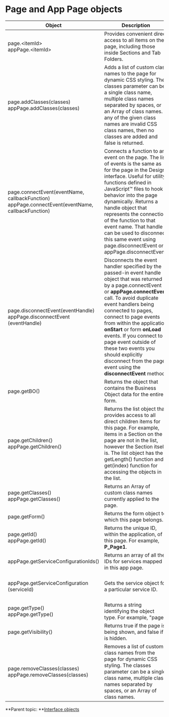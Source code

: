 # Page and App Page objects 

<table class="table-wrap">
<thead>
<tr>
<th width="250">Object</th><th>Description</th><th>Example</th>
</tr>
<thead>
<tbody>
<tr>
<td> 
page.&lt;itemId&gt;<br>
appPage.&lt;itemId&gt;</td>
<td>Provides convenient direct access to all items on the page, including those inside Sections and Tab Folders.</td>

<td> Hide a specific button on the page:

```javascript
page.F_NextButton.setVisible(false);
```
</td>
</tr>
<tr>
<td>page.addClasses(classes)</br>
appPage.addClasses(classes)</td>
<td>Adds a list of custom class names to the page for dynamic CSS styling. The classes parameter can be a single class name, multiple class names separated by spaces, or an Array of class names. If any of the given class names are invalid CSS class names, then no classes are added and false is returned.</td>
<td>

```javascript
page.addClasses('emphasized error');
```
</td>
</tr>
<tr>
<td>page.connectEvent(eventName,<br>
callbackFunction)<br>
appPage.connectEvent(eventName,<br>
callbackFunction)</td>
<td>Connects a function to an event on the page. The list of events is the same as for the page in the Design interface. Useful for utility functions defined in JavaScript™ files to hook behavior into the page dynamically. Returns a handle object that represents the connection of the function to that event name. That handle can be used to disconnect this same event using page.disconnectEvent or appPage.disconnectEvent.</td>
<td> </td>
</tr>
<tr>
<td>page.disconnectEvent(eventHandle)<br>
appPage.disconnectEvent (eventHandle)</td>
<td>Disconnects the event handler specified by the passed-in event handle object that was returned by a page.connectEvent or <b>appPage.connectEvent</b> call. To avoid duplicate event handlers being connected to pages, connect to page events from within the application <b>onStart</b> or form <b>onLoad</b> events. If you connect to a page event outside of these two events you should explicitly disconnect from the page event using the <b>disconnectEvent</b> method.</td>
<td>

```javascript 
var eventHdl = page.connectEvent("<some event>", function(pSuccess, pErrorObj)
 {
  if (pSuccess) {
    //do something when service is done
  }
  page.disconnectEvent(eventHndl);
});
```
</td>
</tr>
<tr>
<td>page.getBO()</td>
<td>Returns the object that contains the Business Object data for the entire form.</td>
<td>

```javascript
var theBO = page.getBO();
theBO.F_SingleLine.setValue('new Value');
```
</td>
</tr>
<td>page.getChildren()</br>
appPage.getChildren()</td>
<td>Returns the list object that provides access to all direct children items for this page. For example, items in a Section on the page are not in the list, however the Section itself is. The list object has the getLength() function and get(index) function for accessing the objects in the list.</td>
<td>Hide all button items on a page:

```javascript
var list = page.getChildren();
for (var i=0; i<list.getLength(); i++) {
   if list.get(i).getType() === 'button') {
      list.get(i).setVisible(false);
   }
}
```
</td>
</tr>

<tr>
<td>
page.getClasses()<br>
appPage.getClasses()
</td>
<td>Returns an Array of custom class names currently applied to the page.</td>
<td><!-- no example --></td>
</tr>

<tr>
<td>page.getForm()</td>
<td>Returns the form object to which this page belongs.</td>
<td><!-- no example --></td>
</tr>

<tr>
<td>page.getId()<br>
appPage.getId()</td>
<td>Returns the unique ID, within the application, of this page. For example, <b>P_Page1</b>.</td>
<td><!-- no example --></td>
</tr>

<tr>
<td>appPage.getServiceConfigurationIds()</td>
<td>Returns an array of all the IDs for services mapped in this app page.</td>
<td>

```javascript
var serviceConfigs = appPage.getServiceConfigurationIds();
```
</td>
</tr>

<tr>
<td>appPage.getServiceConfiguration (serviceId)</td>
<td>Gets the service object for a particular service ID.</td>
<td>Lookup and execute a service from JavaScript™:

```javascript
var service = appPage.getServiceConfiguration('SC_ServiceConfig');
service.callService();
```
</td>
</tr>

<tr>
<td>page.getType()<br>
appPage.getType()</td>
<td>Returns a string identifying the object type. For example, "page".</td>
<td><!-- no example --></td>
</tr>

<tr>
<td>page.getVisibility()</td>
<td>Returns true if the page is being shown, and false if it is hidden.</td>
<td><!-- no example --></td>
</tr>

<tr>
<td>page.removeClasses(classes)<br>
appPage.removeClasses(classes)</td>
<td>Removes a list of custom class names from the page for dynamic CSS styling. The classes parameter can be a single class name, multiple class names separated by spaces, or an Array of class names.</td>
<td>

```javascript
page.removeClasses('emphasized error');
```
</td>
</tr>
</tbody>
</table>


**Parent topic: **[Interface objects](ref_jsapi_user_interface_objects.md)

